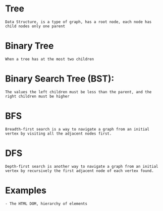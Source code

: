 # Tree
    Data Structure, is a type of graph, has a root node, each node has child nodes only one parent

# Binary Tree
    When a tree has at the most two children

# Binary Search Tree (BST):
    The values the left children must be less than the parent, and the right children must be higher

# BFS
    Breadth-first search is a way to navigate a graph from an initial vertex by visiting all the adjacent nodes first.

# DFS
    Depth-first search is another way to navigate a graph from an initial vertex by recursively the first adjacent node of each vertex found.

# Examples
    - The HTML DOM, hierarchy of elements